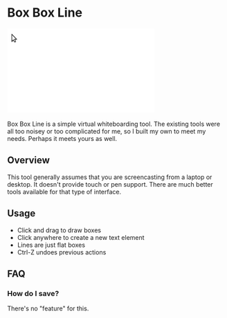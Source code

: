 Box Box Line
============

![Basic demo](media/demo.gif)

Box Box Line is a simple virtual whiteboarding tool. The existing tools were all too noisey or too complicated for me, so I built my own to meet my needs. Perhaps it meets yours as well.

Overview
--------

This tool generally assumes that you are screencasting from a laptop or desktop. It doesn't provide touch or pen support. There are much better tools available for that type of interface.

Usage
-----

- Click and drag to draw boxes
- Click anywhere to create a new text element
- Lines are just flat boxes
- Ctrl-Z undoes previous actions

FAQ
---

### How do I save?

There's no "feature" for this. 
